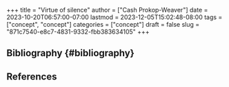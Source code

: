 +++
title = "Virtue of silence"
author = ["Cash Prokop-Weaver"]
date = 2023-10-20T06:57:00-07:00
lastmod = 2023-12-05T15:02:48-08:00
tags = ["concept", "concept"]
categories = ["concept"]
draft = false
slug = "871c7540-e8c7-4831-9332-fbb383634105"
+++

## Bibliography {#bibliography}

## References

<style>.csl-entry{text-indent: -1.5em; margin-left: 1.5em;}</style><div class="csl-bib-body">
</div>
